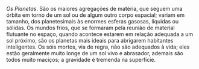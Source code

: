 *Os Planetas*. São os maiores agregações de matéria, que seguem uma órbita em torno de um sol ou de algum outro corpo espacial; variam em tamanho, dos planetesimais às enormes esferas gasosas, líquidas ou sólidas. Os mundos frios, que se formaram pela reunião de material flutuante no espaço, quando acontece estarem em relação adequada a um sol próximo, são os planetas mais ideais para abrigarem habitantes inteligentes. Os sóis mortos, via de regra, não são adequados à vida; eles estão geralmente muito longe de um sol vivo e abrasador, ademais são todos muito maciços; a gravidade é tremenda na superfície.